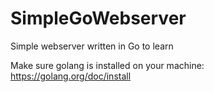 # SimpleGoWebserver
Simple webserver written in Go to learn



Make sure golang is installed on your machine: https://golang.org/doc/install